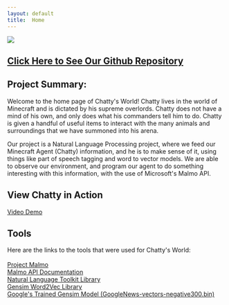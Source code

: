 ```yaml
---
layout: default
title:  Home
---
```


<img src="http://techgage.com/wp-content/uploads/2016/07/Minecraft.jpg"/>

## [Click Here to See Our Github Repository](https://github.com/paulan94/Chattys-World)

## Project Summary:
Welcome to the home page of Chatty's World! Chatty lives in the world of Minecraft and is dictated by his supreme overlords. Chatty does not have a mind of his own, and only does what his commanders tell him to do. Chatty is given a handful of useful items to interact with the many animals and surroundings that we have summoned into his arena.

Our project is a Natural Language Processing project, where we feed our Minecraft Agent (Chatty) information, and he is to make sense of it, using things like part of speech tagging and word to vector models. We are able to observe our environment, and  program our agent to do something interesting with this information, with the use of Microsoft's Malmo API. 

## View Chatty in Action
<a href="https://youtu.be/aNxZd19X9CY">Video Demo</a>

## Tools
Here are the links to the tools that were used for Chatty's World:<br><br>
<a href="https://www.microsoft.com/en-us/research/project/project-malmo/">Project Malmo</a><br>
<a href="http://microsoft.github.io/malmo/0.14.0/Schemas/MissionHandlers.html">Malmo API Documentation</a><br>
<a href="http://www.nltk.org/">Natural Language Toolkit Library</a><br>
<a href="https://radimrehurek.com/gensim/models/word2vec.html">Gensim Word2Vec Library</a><br>
<a href="https://drive.google.com/file/d/0B7XkCwpI5KDYNlNUTTlSS21pQmM/edit">Google's Trained Gensim Model (GoogleNews-vectors-negative300.bin)</a><br>
